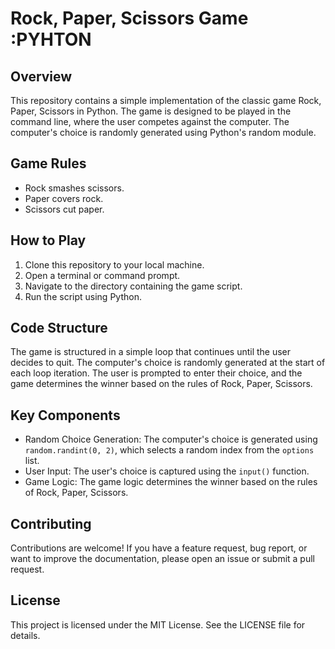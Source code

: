 # Rock, Paper, Scissors Game :PYHTON

## Overview
This repository contains a simple implementation of the classic game Rock, Paper, Scissors in Python. The game is designed to be played in the command line, where the user competes against the computer. The computer's choice is randomly generated using Python's random module.

## Game Rules
- Rock smashes scissors.
- Paper covers rock.
- Scissors cut paper.

## How to Play
1. Clone this repository to your local machine.
2. Open a terminal or command prompt.
3. Navigate to the directory containing the game script.
4. Run the script using Python.

## Code Structure
The game is structured in a simple loop that continues until the user decides to quit. The computer's choice is randomly generated at the start of each loop iteration. The user is prompted to enter their choice, and the game determines the winner based on the rules of Rock, Paper, Scissors.

## Key Components
- Random Choice Generation: The computer's choice is generated using `random.randint(0, 2)`, which selects a random index from the `options` list.
- User Input: The user's choice is captured using the `input()` function.
- Game Logic: The game logic determines the winner based on the rules of Rock, Paper, Scissors.


## Contributing
Contributions are welcome! If you have a feature request, bug report, or want to improve the documentation, please open an issue or submit a pull request.

## License
This project is licensed under the MIT License. See the LICENSE file for details.

